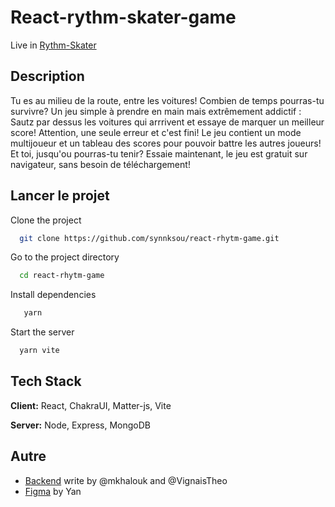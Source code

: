 # React-rythm-skater-game

Live in [Rythm-Skater](https://rythm-skater-jump.netlify.app)

## Description

Tu es au milieu de la route, entre les voitures! Combien de temps pourras-tu survivre?
Un jeu simple à prendre en main mais extrêmement addictif : Sautz par dessus les voitures qui arrrivent et essaye de marquer un meilleur score! Attention, une seule erreur et c'est fini!
Le jeu contient un mode multijoueur et un tableau des scores pour pouvoir battre les autres joueurs!
Et toi, jusqu'ou pourras-tu tenir? Essaie maintenant, le jeu est gratuit sur navigateur, sans besoin de téléchargement!

## Lancer le projet

Clone the project

```bash
  git clone https://github.com/synnksou/react-rhytm-game.git
```

Go to the project directory

```bash
  cd react-rhytm-game
```

Install dependencies

```bash
   yarn
```

Start the server

```bash
  yarn vite
```

## Tech Stack

**Client:** React, ChakraUI, Matter-js, Vite

**Server:** Node, Express, MongoDB

## Autre
- [Backend](https://github.com/mkhalouk/rhythm_ball_api) write by @mkhalouk and @VignaisTheo
- [Figma](https://www.figma.com/file/YeJBWRCrdpY0oPb9qIpF0j/Untitled?node-id=0%3A1&t=90BJ0M9bJMUD8ITq-1) by Yan
